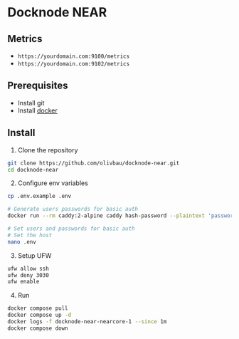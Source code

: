 # Docknode NEAR

## Metrics

* `https://yourdomain.com:9100/metrics`
* `https://yourdomain.com:9102/metrics`


## Prerequisites

* Install git
* Install [docker](https://docs.docker.com/engine/install/ubuntu/#install-using-the-repository)


## Install 

1. Clone the repository
```bash
git clone https://github.com/olivbau/docknode-near.git
cd docknode-near
```

2. Configure env variables
```bash
cp .env.example .env

# Generate users passwords for basic auth
docker run --rm caddy:2-alpine caddy hash-password --plaintext 'password'

# Set users and passwords for basic auth
# Set the host
nano .env
```

3. Setup UFW
```bash
ufw allow ssh
ufw deny 3030
ufw enable
```

4. Run
```bash
docker compose pull
docker compose up -d
docker logs -f docknode-near-nearcore-1 --since 1m
docker compose down
```
